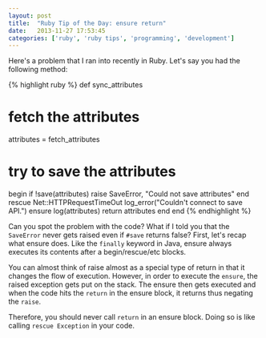 ```yaml
---
layout: post
title:  "Ruby Tip of the Day: ensure return"
date:   2013-11-27 17:53:45
categories: ['ruby', 'ruby tips', 'programming', 'development']
---
```


Here's a problem that I ran into recently in Ruby. Let's say you had the
following method:

{% highlight ruby %}
def sync_attributes
  # fetch the attributes
  attributes = fetch_attributes

  # try to save the attributes
  begin
    if !save(attributes)
      raise SaveError, "Could not save attributes"
    end
  rescue Net::HTTPRequestTimeOut
    log_error("Couldn't connect to save API.")
  ensure
    log(attributes)
    return attributes
  end
end
{% endhighlight %}

Can you spot the problem with the code? What if I told you that the
`SaveError` never gets raised even if `#save` returns false? First, let's recap
what ensure does. Like the `finally` keyword in Java, ensure always executes
its contents after a begin/rescue/etc blocks.

You can almost think of raise almost as a special type of return in that it
changes the flow of execution. However, in order to execute the `ensure`, the
raised exception gets put on the stack. The ensure then gets executed and when
the code hits the `return` in the ensure block, it returns thus negating the
`raise`.

Therefore, you should never call `return` in an ensure block. Doing so is like
calling `rescue Exception` in your code.
